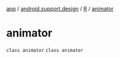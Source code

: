 [app](../../../index.md) / [android.support.design](../../index.md) / [R](../index.md) / [animator](.)

# animator

`class animator`
`class animator`
